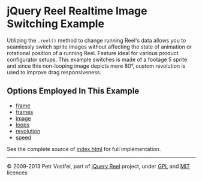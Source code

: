 jQuery Reel Realtime Image Switching Example
============================================

Utilizing the `.reel()` method to change running Reel's data allows you to
seamlessly switch sprite images without affecting the state of animation or
rotational position of a running Reel. Feature ideal for various product
configurator setups. This example switches is made of a footage 5 sprite
and since this non-looping image depicts mere 80°, custom revolution is used
to improve drag responsiveness.


Options Employed In This Example
--------------------------------

- [frame](http://jquery.vostrel.cz/reel#frame)
- [frames](http://jquery.vostrel.cz/reel#frames)
- [image](http://jquery.vostrel.cz/reel#image)
- [loops](http://jquery.vostrel.cz/reel#loops)
- [revolution](http://jquery.vostrel.cz/reel#revolution)
- [speed](http://jquery.vostrel.cz/reel#speed)

See the complete source of [index.html](index.html) for full
implementation.


---
&copy; 2009-2013 Petr Vostřel, part of [jQuery Reel][reel] project, under [GPL][GPL] and [MIT][MIT] licences



[reel]:http://jquery.vostrel.cz/reel
[GPL]:http://opensource.org/licenses/GPL-2.0
[MIT]:http://opensource.org/licenses/MIT
